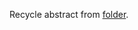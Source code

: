 Recycle abstract from [folder](https://github.com/Orthogonal-Research-Lab/heterochrony-and-delays/blob/master/dd2019-abstract.md).
